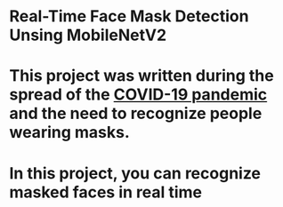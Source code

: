# Real-Time Face Mask Detection Unsing MobileNetV2

# This project was written during the spread of the [COVID-19 pandemic](https://en.wikipedia.org/wiki/COVID-19_pandemic) and the need to recognize people wearing masks.
# In this project, you can recognize masked faces in real time
